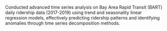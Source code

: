 Conducted advanced time series analysis on Bay Area Rapid Transit (BART) daily ridership data (2017-2019) using trend and seasonality linear regression models, effectively predicting ridership patterns and identifying anomalies through time series decomposition methods.
